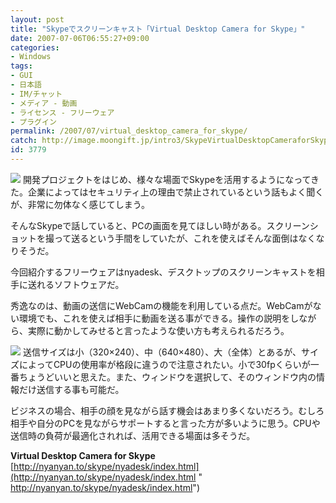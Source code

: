 ```yaml
---
layout: post
title: "Skypeでスクリーンキャスト「Virtual Desktop Camera for Skype」"
date: 2007-07-06T06:55:27+09:00
categories:
- Windows
tags: 
- GUI
- 日本語
- IM/チャット
- メディア - 動画
- ライセンス - フリーウェア
- プラグイン
permalink: /2007/07/virtual_desktop_camera_for_skype/
catch: http://image.moongift.jp/intro3/SkypeVirtualDesktopCameraforSkype_1342B/entrance01_thumb.png
id: 3779
---
```

[![](http://image.moongift.jp/intro3/SkypeVirtualDesktopCameraforSkype_1342B/8_thumb.png)](http://image.moongift.jp/intro3/SkypeVirtualDesktopCameraforSkype_1342B/82.png) 開発プロジェクトをはじめ、様々な場面でSkypeを活用するようになってきた。企業によってはセキュリティ上の理由で禁止されているという話もよく聞くが、非常に勿体なく感じてしまう。   
  
そんなSkypeで話していると、PCの画面を見てほしい時がある。スクリーンショットを撮って送るという手間をしていたが、これを使えばそんな面倒はなくなりそうだ。   
  
今回紹介するフリーウェアはnyadesk、デスクトップのスクリーンキャストを相手に送れるソフトウェアだ。 <!--more-->  
  
秀逸なのは、動画の送信にWebCamの機能を利用している点だ。WebCamがない環境でも、これを使えば相手に動画を送る事ができる。操作の説明をしながら、実際に動かしてみせると言ったような使い方も考えられるだろう。   
  
[![](http://image.moongift.jp/intro3/SkypeVirtualDesktopCameraforSkype_1342B/entrance01_thumb.png)](http://image.moongift.jp/intro3/SkypeVirtualDesktopCameraforSkype_1342B/entrance012.png) 送信サイズは小（320×240）、中（640×480）、大（全体）とあるが、サイズによってCPUの使用率が格段に違うので注意されたい。小で30fpくらいが一番ちょうどいいと思えた。また、ウィンドウを選択して、そのウィンドウ内の情報だけ送信する事も可能だ。   
  
ビジネスの場合、相手の顔を見ながら話す機会はあまり多くないだろう。むしろ相手や自分のPCを見ながらサポートすると言った方が多いように思う。CPUや送信時の負荷が最適化されれば、活用できる場面は多そうだ。   
  
**Virtual Desktop Camera for Skype**  
[http://nyanyan.to/skype/nyadesk/index.html](http://nyanyan.to/skype/nyadesk/index.html "<br></a> http://nyanyan.to/skype/nyadesk/index.html")
